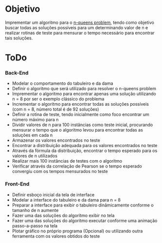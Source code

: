 # Objetivo

Imprementar um algoritmo para o [n-queens problem](https://en.wikipedia.org/wiki/Eight_queens_puzzle), tendo como objetivo buscar todas as soluções possíveis para um determinando valor de n e realizar rotinas de teste para mensurar o tempo necessário para encontrar tais soluções. 

# ToDo

### Back-End

* Modelar o comportamento do tabuleiro e da dama
* Definir o algoritmo que será utilizado para resolver o n-queens problem
* Imprementar o algoritmo para encontrar apenas uma solução utilizando n = 8 por ser o exemplo clássico do problema
* Incrementar o algoritmo para encontrar todas as soluções possíveis (com n = 8, número total é de 92 soluções)
* Definir a rotina de teste, tendo inicialmente como foco encontrar um número máximo para n
* Dividir valores de n para 100 instâncias como teste inicial, procurando mensurar o tempo que o algoritmo levou para encontrar todas as soluções em cada n
* Armazenar os valores encontrados no teste
* Encontrar a distribuição adequada para os valores encontrados no teste
* Através da fórmula da distribuição, encontrar o tempo esperado para os valores de n utilizados
* Realizar mais 100 instâncias de testes com o algoritmo
* Verificar através da correlação de Pearson se o tempo esperado convergiu com os tempos mensurados no teste

### Front-End

* Definir esboço inicial da tela de interface
* Modelar a interface do tabuleiro e da dama para n = 8
* Preparar a interface para exibir o tabuleiro dinâmicamente conforme o tamanho de n aumente
* Fazer uma das soluções do algoritmo exibir no tela 
* Fazer uma das soluções do algoritmo executar conforme uma animação passo-a-passo na tela
* Plotar gráfico no próprio programa (Opcional) ou utilizando outra ferramenta com os valores obtidos do teste 